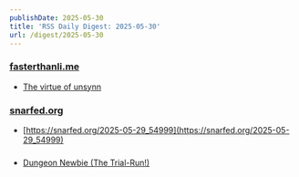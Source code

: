 ```yaml
---
publishDate: 2025-05-30
title: 'RSS Daily Digest: 2025-05-30'
url: /digest/2025-05-30
---
```


### [fasterthanli.me]()

  * [The virtue of unsynn](https://fasterthanli.me/articles/the-virtue-of-unsynn)
  
### [snarfed.org](https://snarfed.org/)

  * [https://snarfed.org/2025-05-29_54999](https://snarfed.org/2025-05-29_54999)
  
### [](https://rodyne.com/)

  * [Dungeon Newbie (The Trial-Run!)](https://rodyne.com/?p=2855)
  

